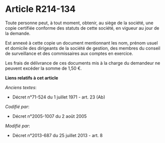 # Article R214-134

Toute personne peut, à tout moment, obtenir, au siège de la société, une copie certifiée conforme des statuts de cette
société, en vigueur au jour de la demande. 

Est annexé à cette copie un document mentionnant les nom, prénom usuel et domicile des dirigeants de la société de gestion,
des membres du conseil de surveillance et des commissaires aux comptes en exercice. 

Les frais de délivrance de ces documents mis à la charge du demandeur ne peuvent excéder la somme de 1,50 €.

**Liens relatifs à cet article**

_Anciens textes_:

  - Décret n°71-524 du 1 juillet 1971 - art. 23 (Ab)

_Codifié par_:

  - Décret n°2005-1007 du 2 août 2005

_Modifié par_:

  - Décret n°2013-687 du 25 juillet 2013 - art. 8
